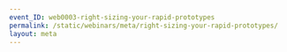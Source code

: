 ```yaml
---
event_ID: web0003-right-sizing-your-rapid-prototypes
permalink: /static/webinars/meta/right-sizing-your-rapid-prototypes/
layout: meta
---
```

